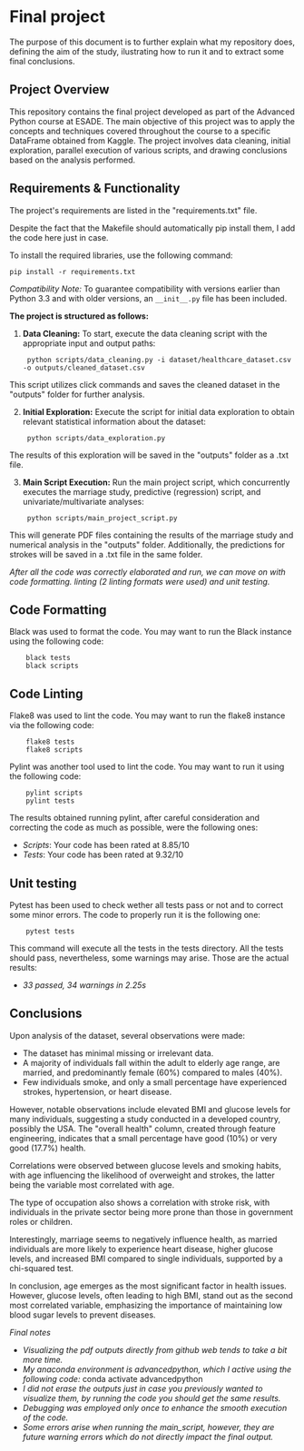 # Final project 

The purpose of this document is to further explain what my repository does, defining the aim of the study, ilustrating how to run it and to extract some final conclusions.

## Project Overview

This repository contains the final project developed as part of the Advanced Python course at ESADE. The main objective of this project was to apply the concepts and techniques covered throughout the course to a specific DataFrame obtained from Kaggle. The project involves data cleaning, initial exploration, parallel execution of various scripts, and drawing conclusions based on the analysis performed.

## Requirements & Functionality

The project's requirements are listed in the "requirements.txt" file. 

Despite the fact that the Makefile should automatically pip install them, I add the code here just in case.

To install the required libraries, use the following command:

    pip install -r requirements.txt

*Compatibility Note:* To guarantee compatibility with versions earlier than Python 3.3 and with older versions, an `__init__.py` file has been included.

**The project is structured as follows:**
    
1. **Data Cleaning:**
   To start, execute the data cleaning script with the appropriate input and output paths:
        
        python scripts/data_cleaning.py -i dataset/healthcare_dataset.csv -o outputs/cleaned_dataset.csv

This script utilizes click commands and saves the cleaned dataset in the "outputs" folder for further analysis.

2. **Initial Exploration:**
Execute the script for initial data exploration to obtain relevant statistical information about the dataset:

        python scripts/data_exploration.py

The results of this exploration will be saved in the "outputs" folder as a .txt file.

3. **Main Script Execution:**
Run the main project script, which concurrently executes the marriage study, predictive (regression) script, and univariate/multivariate analyses:

        python scripts/main_project_script.py

This will generate PDF files containing the results of the marriage study and numerical analysis in the "outputs" folder. Additionally, the predictions for strokes will be saved in a .txt file in the same folder.


*After all the code was correctly elaborated and run, we can move on with code formatting. linting (2 linting formats were used) and unit testing.*

## Code Formatting

Black was used to format the code. You may want to run the Black instance using the following code:

        black tests
        black scripts

## Code Linting

Flake8 was used to lint the code. You may want to run the flake8 instance via the following code:

        flake8 tests
        flake8 scripts

Pylint was another tool used to lint the code. You may want to run it using the following code:

        pylint scripts
        pylint tests

The results obtained running pylint, after careful consideration and correcting the code as much as possible, were the following ones:
- *Scripts*: Your code has been rated at 8.85/10 
- *Tests*: Your code has been rated at 9.32/10 

## Unit testing

Pytest has been used to check wether all tests pass or not and to correct some minor errors. The code to properly run it is the following one:

        pytest tests

This command will execute all the tests in the tests directory.
All the tests should pass, nevertheless, some warnings may arise. Those are the actual results:
- *33 passed, 34 warnings in 2.25s*

## Conclusions

Upon analysis of the dataset, several observations were made:

- The dataset has minimal missing or irrelevant data.
- A majority of individuals fall within the adult to elderly age range, are married, and predominantly female (60%) compared to males (40%).
- Few individuals smoke, and only a small percentage have experienced strokes, hypertension, or heart disease.

However, notable observations include elevated BMI and glucose levels for many individuals, suggesting a study conducted in a developed country, possibly the USA. The "overall health" column, created through feature engineering, indicates that a small percentage have good (10%) or very good (17.7%) health.

Correlations were observed between glucose levels and smoking habits, with age influencing the likelihood of overweight and strokes, the latter being the variable most correlated with age.

The type of occupation also shows a correlation with stroke risk, with individuals in the private sector being more prone than those in government roles or children.

Interestingly, marriage seems to negatively influence health, as married individuals are more likely to experience heart disease, higher glucose levels, and increased BMI compared to single individuals, supported by a chi-squared test.

In conclusion, age emerges as the most significant factor in health issues. However, glucose levels, often leading to high BMI, stand out as the second most correlated variable, emphasizing the importance of maintaining low blood sugar levels to prevent diseases.



*Final notes*
- *Visualizing the pdf outputs directly from github web tends to take a bit more time.*
- *My anaconda environment is advancedpython, which I active using the following code:*
        conda activate advancedpython
- *I did not erase the outputs just in case you previously wanted to visualize them, by running the code you should get the same results.*
- *Debugging was employed only once to enhance the smooth execution of the code.*
- *Some errors arise when running the main_script, however, they are future warning errors which do not directly impact the final output.*


